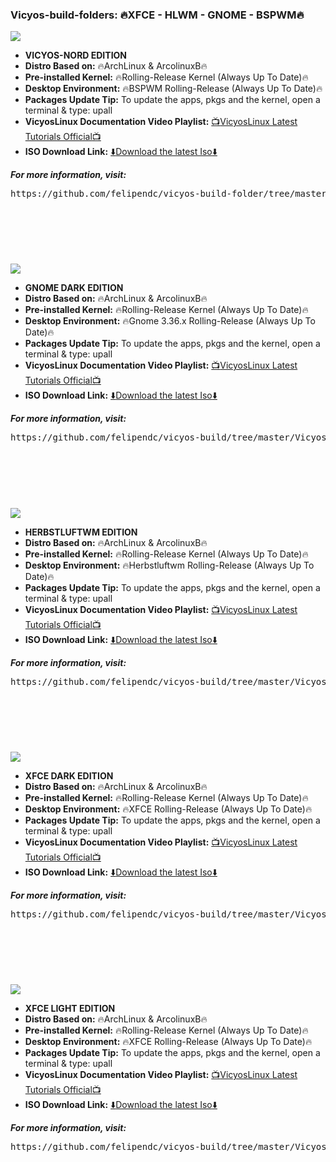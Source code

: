 ### Vicyos-build-folders: :fire:XFCE - HLWM - GNOME - BSPWM:fire:

![](https://i.imgur.com/D1TxJzl.jpg)
- **VICYOS-NORD EDITION**
- **Distro Based on:** :fire:ArchLinux & ArcolinuxB:fire:
- **Pre-installed Kernel:** :fire:Rolling-Release Kernel (Always Up To Date):fire:
- **Desktop Environment:** :fire:BSPWM Rolling-Release (Always Up To Date):fire:
- **Packages Update Tip:** To update the apps, pkgs and the kernel, open a terminal & type: upall 
- **VicyosLinux Documentation Video Playlist:** [:tv:VicyosLinux Latest Tutorials Official:tv:](https://www.youtube.com/playlist?list=PLEHnzNeoCcNzT-ZpVu7aywVocaxr7XgNS)
- **ISO Download Link:** [:arrow_down:Download the latest Iso:arrow_down:](https://sourceforge.net/projects/arcolinux-spinoffs/files/Vicyos/Vicyos-Nord/) 

***For more information, visit:***

<pre>
https://github.com/felipendc/vicyos-build-folder/tree/master/Vicyos-Nord-Stable
</pre>

<br />
<br />
<br />

#

![](https://i.imgur.com/motnZKO.png)
- **GNOME DARK EDITION**
- **Distro Based on:** :fire:ArchLinux & ArcolinuxB:fire:
- **Pre-installed Kernel:** :fire:Rolling-Release Kernel (Always Up To Date):fire:
- **Desktop Environment:** :fire:Gnome 3.36.x Rolling-Release (Always Up To Date):fire:
- **Packages Update Tip:** To update the apps, pkgs and the kernel, open a terminal & type: upall 
- **VicyosLinux Documentation Video Playlist:** [:tv:VicyosLinux Latest Tutorials Official:tv:](https://www.youtube.com/playlist?list=PLEHnzNeoCcNzT-ZpVu7aywVocaxr7XgNS)
- **ISO Download Link:** [:arrow_down:Download the latest Iso:arrow_down:](https://sourceforge.net/projects/arcolinux-spinoffs/files/Vicyos/VicyosLinux-GNOME%20%28Dark%20Edition%20Only%29/) 

***For more information, visit:***

<pre>
https://github.com/felipendc/vicyos-build/tree/master/VicyosLinux-stable-gnome-dark-edition
</pre>

<br />
<br />
<br />

#

![](https://i.imgur.com/PJJQdHp.png)
- **HERBSTLUFTWM EDITION**
- **Distro Based on:** :fire:ArchLinux & ArcolinuxB:fire:
- **Pre-installed Kernel:** :fire:Rolling-Release Kernel (Always Up To Date):fire:
- **Desktop Environment:** :fire:Herbstluftwm Rolling-Release (Always Up To Date):fire:
- **Packages Update Tip:** To update the apps, pkgs and the kernel, open a terminal & type: upall 
- **VicyosLinux Documentation Video Playlist:** [:tv:VicyosLinux Latest Tutorials Official:tv:](https://www.youtube.com/playlist?list=PLEHnzNeoCcNzT-ZpVu7aywVocaxr7XgNS)
- **ISO Download Link:** [:arrow_down:Download the latest Iso:arrow_down:](https://sourceforge.net/projects/arcolinux-spinoffs/files/Vicyos/VicyosLinux-HLWM%20%28Dark%20Edition%20Only%29/) 


***For more information, visit:***

<pre>
https://github.com/felipendc/vicyos-build/tree/master/VicyosLinux-stable-hybrid-hlwm-dark-edition
</pre>

<br />
<br />
<br />

#

![](https://i.imgur.com/aptfV0w.png)
- **XFCE DARK EDITION**
- **Distro Based on:** :fire:ArchLinux & ArcolinuxB:fire:
- **Pre-installed Kernel:** :fire:Rolling-Release Kernel (Always Up To Date):fire:
- **Desktop Environment:** :fire:XFCE Rolling-Release (Always Up To Date):fire:
- **Packages Update Tip:** To update the apps, pkgs and the kernel, open a terminal & type: upall 
- **VicyosLinux Documentation Video Playlist:** [:tv:VicyosLinux Latest Tutorials Official:tv:](https://www.youtube.com/playlist?list=PLEHnzNeoCcNzT-ZpVu7aywVocaxr7XgNS)
- **ISO Download Link:** [:arrow_down:Download the latest Iso:arrow_down:](https://sourceforge.net/projects/arcolinux-spinoffs/files/Vicyos/VicyosLinux-XFCE%20%28Light%20and%20Dark%20Editions%29/VicyosLinux-XFCE%20%28Dark%20Edition%29/) 


***For more information, visit:***

<pre>
https://github.com/felipendc/vicyos-build/tree/master/VicyosLinux-stable-xfce-dark-edition
</pre>

<br />
<br />
<br />

#

![](https://i.imgur.com/mDUMJTt.png)
- **XFCE LIGHT EDITION**
- **Distro Based on:** :fire:ArchLinux & ArcolinuxB:fire:
- **Pre-installed Kernel:** :fire:Rolling-Release Kernel (Always Up To Date):fire:
- **Desktop Environment:** :fire:XFCE Rolling-Release (Always Up To Date):fire:
- **Packages Update Tip:** To update the apps, pkgs and the kernel, open a terminal & type: upall 
- **VicyosLinux Documentation Video Playlist:** [:tv:VicyosLinux Latest Tutorials Official:tv:](https://www.youtube.com/playlist?list=PLEHnzNeoCcNzT-ZpVu7aywVocaxr7XgNS)
- **ISO Download Link:** [:arrow_down:Download the latest Iso:arrow_down:](https://sourceforge.net/projects/arcolinux-spinoffs/files/Vicyos/VicyosLinux-XFCE%20%28Light%20and%20Dark%20Editions%29/VicyosLinux-XFCE%20%28Light%20Edition%29/) 


***For more information, visit:***

<pre>
https://github.com/felipendc/vicyos-build/tree/master/VicyosLinux-stable-xfce
</pre>


<br />
<br />
<br />










#
